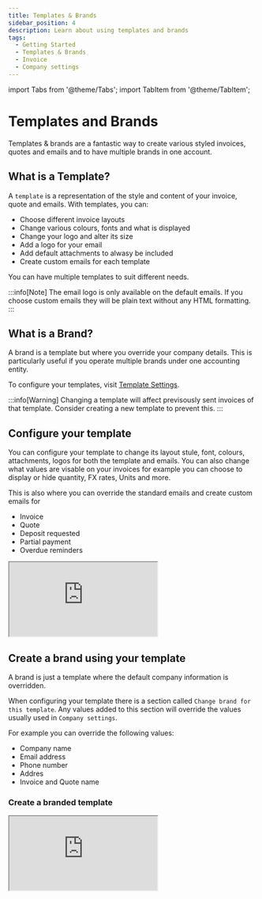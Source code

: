 ```yaml
---
title: Templates & Brands
sidebar_position: 4
description: Learn about using templates and brands
tags:
  - Getting Started
  - Templates & Brands
  - Invoice
  - Company settings
---
```


import Tabs from '@theme/Tabs';
import TabItem from '@theme/TabItem';

# Templates and Brands

Templates & brands are a fantastic way to create various styled invoices, quotes and emails and to have multiple brands in one account.

## What is a Template?

A `template` is a representation of the style and content of your invoice, quote and emails. With templates, you can:

- Choose different invoice layouts
- Change various colours, fonts and what is displayed
- Change your logo and alter its size
- Add a logo for your email
- Add default attachments to alwasy be included
- Create custom emails for each template

You can have multiple templates to suit different needs.

:::info[Note]
The email logo is only available on the default emails. If you choose custom emails they will be plain text without any HTML formatting. 
:::

## What is a Brand?

A brand is a template but where you override your company details. This is particularly useful if you operate multiple brands under one accounting entity.

To configure your templates, visit [Template Settings](https://sandbox.fiskl.ca/templates).

:::info[Warning]
Changing a template will affect previsously sent invoices of that template. Consider creating a new template to prevent this.
:::

## Configure your template

You can configure your template to change its layout stule, font, colours, attachments, logos for both the template and emails. 
You can also change what values are visable on your invoices for example you can choose to display or hide quantity, FX rates, Units and more. 


This is also where you can override the standard emails and create custom emails for 

- Invoice
- Quote
- Deposit requested
- Partial payment
- Overdue reminders


<div style={{ position: 'relative', paddingBottom: '56.25%', height: 0, width: '100%' }}>
  <iframe
    style={{ position: 'absolute', top: 0, left: 0, width: '100%', height: '100%', border: 0 }}
    src="https://demo.fiskl.com/e/clz9jx3mf0030l30d73gjxbhl/tour"
    allowFullScreen
    webkitallowfullscreen="true"
    mozallowfullscreen="true"
    allowtransparency="true"
  ></iframe>
</div>

## Create a brand using your template

A brand is just a template where the default company information is overridden. 

When configuring your template there is a section called `Change brand for this template`. 
Any values added to this section will override the values usually used in `Company settings`.

For example you can override the following values: 

- Company name
- Email address
- Phone number
- Addres
- Invoice and Quote name

### Create a branded template

<div style={{ position: 'relative', paddingBottom: '56.25%', height: 0, width: '100%' }}>
  <iframe
    style={{ position: 'absolute', top: 0, left: 0, width: '100%', height: '100%', border: 0 }}
    src="https://demo.fiskl.com/share/clzazu9qj0007ie0c8f76kk8r/tour"
    allowFullScreen
    webkitallowfullscreen="true"
    mozallowfullscreen="true"
    allowtransparency="true"
  ></iframe>
</div>

